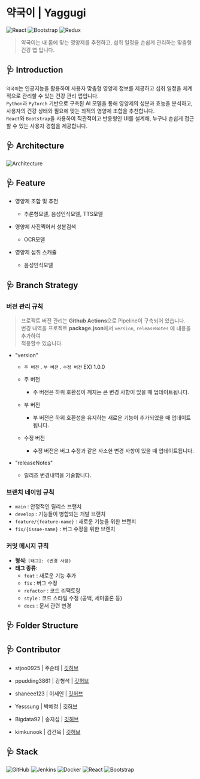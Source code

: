# 약국이 | Yaggugi
![React](https://img.shields.io/badge/React-v18.3.1-61DAFB?style=for-the-badge&logo=react&logoColor=white)
![Bootstrap](https://img.shields.io/badge/Bootstrap-v5.3.3-7952B3?style=for-the-badge&logo=bootstrap&logoColor=white)
![Redux](https://img.shields.io/badge/Redux-v5.0.1-764ABC?style=for-the-badge&logo=redux&logoColor=white)

> 약국이는 내 몸에 맞는 영양제를 추천하고, 섭취 일정을 손쉽게 관리하는 맞춤형 건강 앱 입니다.

## 🩺 **Introduction**

```약국이```는 인공지능을 활용하여 사용자 맞춤형 영양제 정보를 제공하고 섭취 일정을 체계적으로 관리할 수 있는 건강 관리 앱입니다.<br />
```Python```과 ```PyTorch``` 기반으로 구축된 AI 모델을 통해 영양제의 성분과 효능을 분석하고,<br />
사용자의 건강 상태와 필요에 맞는 최적의 영양제 조합을 추천합니다.<br />
```React```와 ```Bootstrap```을 사용하여 직관적이고 반응형인 UI를 설계해, 누구나 손쉽게 접근할 수 있는 사용자 경험을 제공합니다.<br />

## 🩺 **Architecture**

![Architecture](https://github.com/user-attachments/assets/3d833756-c761-4cbd-9500-84ad59113859)

## 🩺 **Feature**
+ 영양제 조합 및 추천
  + 추론형모델, 음성인식모델, TTS모델

+ 영양제 사진찍어서 성분검색
  + OCR모델

+ 영양제 섭취 스캐쥴
  + 음성인식모델

## 🩺 **Branch Strategy**

### 버전 관리 규칙
> 프로젝트 버전 관리는 **Github Actions**으로 Pipeline이 구축되어 있습니다.<br />
> 변경 내역을 프로젝트 **package.json**에서 `version`, `releaseNotes` 에 내용을 추가하여<br />
> 적용할수 있습니다.

- "version"
  - `주 버전` . `부 버전` . `수정 버전` EX) 1.0.0
    
  - 주 버전
    - 주 버전은 하위 호환성이 깨지는 큰 변경 사항이 있을 때 업데이트됩니다.
      
  - 부 버전
    - 부 버전은 하위 호환성을 유지하는 새로운 기능이 추가되었을 때 업데이트됩니다.
      
  - 수정 버전
    - 수정 버전은 버그 수정과 같은 사소한 변경 사항이 있을 때 업데이트됩니다.

- "releaseNotes"
  - 릴리즈 변경내역을 기술합니다. 

### 브랜치 네이밍 규칙

- `main` : 안정적인 릴리스 브랜치
- `develop` : 기능들이 병합되는 개발 브랜치
- `feature/{feature-name}` : 새로운 기능을 위한 브랜치
- `fix/{issue-name}` : 버그 수정을 위한 브랜치

### 커밋 메시지 규칙

- **형식**: `[태그]: (변경 사항)`
- **태그 종류**:
  - `feat` : 새로운 기능 추가
  - `fix` : 버그 수정
  - `refactor` : 코드 리팩토링
  - `style` : 코드 스타일 수정 (공백, 세미콜론 등)
  - `docs` : 문서 관련 변경

## 🩺 **Folder Structure**

## 🩺 **Contributor**

- stjoo0925 | 주순태 | [깃허브](https://github.com/Stjoo0925)

- ppudding3861 | 강형석 | [깃허브](https://github.com/ppudding3861)

- shaneee123 | 이세인 | [깃허브](https://github.com/shaneee123)

- Yesssung | 박예정 | [깃허브](https://github.com/Yesssung)

- Bigdata92 | 송지섭 | [깃허브](https://github.com/Bigdata92)

- kimkunook | 김건욱 | [깃허브](https://github.com/kimkunook)

## 🩺 **Stack**
![GitHub](https://img.shields.io/badge/GitHub-181717?style=for-the-badge&logo=github&logoColor=white)
![Jenkins](https://img.shields.io/badge/Jenkins-D24939?style=for-the-badge&logo=jenkins&logoColor=white)
![Docker](https://img.shields.io/badge/Docker-2496ED?style=for-the-badge&logo=docker&logoColor=white)
![React](https://img.shields.io/badge/React-61DAFB?style=for-the-badge&logo=react&logoColor=white)
![Bootstrap](https://img.shields.io/badge/Bootstrap-7952B3?style=for-the-badge&logo=bootstrap&logoColor=white)
